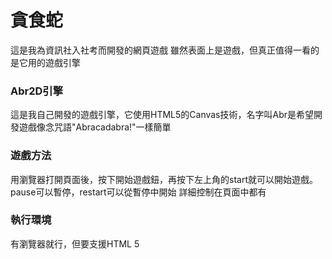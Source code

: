 # 貪食蛇
這是我為資訊社入社考而開發的網頁遊戲
雖然表面上是遊戲，但真正值得一看的是它用的遊戲引擎

### Abr2D引擎
這是我自己開發的遊戲引擎，它使用HTML5的Canvas技術，名字叫Abr是希望開發遊戲像念咒語"Abracadabra!"一樣簡單

### 遊戲方法
用瀏覽器打開頁面後，按下開始遊戲鈕，再按下左上角的start就可以開始遊戲。pause可以暫停，restart可以從暫停中開始
詳細控制在頁面中都有

### 執行環境
有瀏覽器就行，但要支援HTML 5
